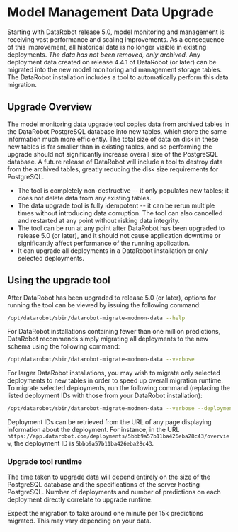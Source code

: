 # Model Management Data Upgrade

Starting with DataRobot release 5.0, model monitoring and management is receiving vast performance 
and scaling improvements. As a consequence of this improvement, all historical data is no longer 
visible in existing deployments. _The data has not been removed, only archived._ Any deployment data
created on release 4.4.1 of DataRobot (or later) can be migrated into the new model monitoring and 
management storage tables. The DataRobot installation includes a tool to automatically perform this
data migration.

## Upgrade Overview

The model monitoring data upgrade tool copies data from archived tables in the DataRobot PostgreSQL
database into new tables, which store the same information much more efficiently. The total size of
data on disk in these new tables is far smaller than in existing tables, and so performing the 
upgrade should not significantly increase overall size of the PostgreSQL database. A future release 
of DataRobot will include a tool to destroy data from the archived tables, greatly reducing the disk 
size requirements for PostgreSQL.  
 
* The tool is completely non-destructive -- it only populates new tables; it does not delete data from
any existing tables. 
* The data upgrade tool is fully idempotent -- it can be rerun multiple times without introducing data 
corruption. The tool can also cancelled and restarted at any point without risking data integrity. 
* The tool can be run at any point after DataRobot has been upgraded to release 5.0 (or later), and 
it should not cause application downtime or significantly affect performance of the running 
application. 
* It can upgrade all deployments in a DataRobot installation or only selected deployments.

## Using the upgrade tool
 
After DataRobot has been upgraded to release 5.0 (or later), options for running the tool can be 
viewed by issuing the following command:

```bash
/opt/datarobot/sbin/datarobot-migrate-modmon-data --help
```

For DataRobot installations containing fewer than one million predictions, DataRobot recommends 
simply migrating all deployments to the new schema using the following command:

```bash
/opt/datarobot/sbin/datarobot-migrate-modmon-data --verbose
```

For larger DataRobot installations, you may wish to migrate only selected deployments to new tables
in order to speed up overall migration runtime. To migrate selected deployments, run the following 
command (replacing the listed deployment IDs with those from your DataRobot installation):

```bash
/opt/datarobot/sbin/datarobot-migrate-modmon-data --verbose --deployment-ids 5c756bb09219fd13ad19fe18 5c756bb09219fd13ad19fe19
```

Deployment IDs can be retrieved from the URL of any page displaying information about the 
deployment. For instance, in the URL `https://app.datarobot.com/deployments/5bbb9a57b11ba426eba28c43/overview`, 
the deployment ID is `5bbb9a57b11ba426eba28c43`.

### Upgrade tool runtime

The time taken to upgrade data will depend entirely on the size of the PostgreSQL database and the 
specifications of the server hosting PostgreSQL. Number of deployments and number of predictions on 
each deployment directly correlate to upgrade runtime.

Expect the migration to take around one minute per 15k predictions migrated. This may vary depending
on your data.
